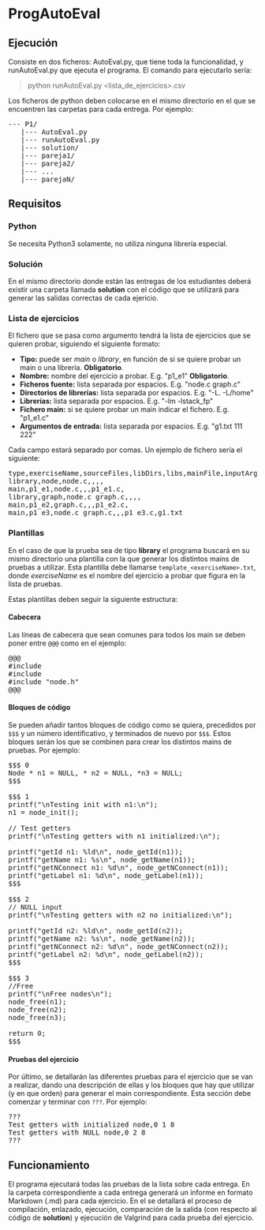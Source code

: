 # ProgAutoEval

## Ejecución

Consiste en dos ficheros: AutoEval.py, que tiene toda la funcionalidad, y runAutoEval.py que ejecuta el programa. El comando para ejecutarlo sería:

> python runAutoEval.py <lista_de_ejercicios\>.csv

Los ficheros de python deben colocarse en el mismo directorio en el que se encuentren las carpetas para cada entrega. Por ejemplo:

<pre>
--- P1/
   |--- AutoEval.py
   |--- runAutoEval.py
   |--- solution/
   |--- pareja1/
   |--- pareja2/
   |--- ...
   |--- parejaN/
</pre>

## Requisitos

### Python
Se necesita Python3 solamente, no utiliza ninguna librería especial.

### Solución
En el mismo directorio donde están las entregas de los estudiantes deberá existir una carpeta llamada **solution** con el código que se utilizará para generar las salidas correctas de cada ejericio.

### Lista de ejercicios

El fichero que se pasa como argumento tendrá la lista de ejercicios que se quieren probar, siguiendo el siguiente formato:

- **Tipo:** puede ser *main* o *library*, en función de si se quiere probar un main o una librería. **Obligatorio**.
- **Nombre:** nombre del ejercicio a probar. E.g. "p1_e1" **Obligatorio**.
- **Ficheros fuente:** lista separada por espacios. E.g. "node.c graph.c"
- **Directorios de librerías:** lista separada por espacios. E.g. "-L. -L/home"
- **Librerías:** lista separada por espacios. E.g. "-lm -lstack_fp"
- **Fichero main:** si se quiere probar un main indicar el fichero. E.g. "p1_e1.c"
- **Argumentos de entrada:** lista separada por espacios. E.g. "g1.txt 111 222"

Cada campo estará separado por comas. Un ejemplo de fichero sería el siguiente:
<pre>
type,exerciseName,sourceFiles,libDirs,libs,mainFile,inputArguments
library,node,node.c,,,,
main,p1_e1,node.c,,,p1_e1.c,
library,graph,node.c graph.c,,,,
main,p1_e2,graph.c,,,p1_e2.c,
main,p1_e3,node.c graph.c,,,p1_e3.c,g1.txt
</pre>


### Plantillas
En el caso de que la prueba sea de tipo **library** el programa buscará en su mismo directorio una plantilla con la que generar los distintos mains de pruebas a utilizar. Esta plantilla debe llamarse `template_<exerciseName>.txt`, donde *exerciseName* es el nombre del ejercicio a probar que figura en la lista de pruebas.

Estas plantillas deben seguir la siguiente estructura:

#### Cabecera
Las líneas de cabecera que sean comunes para todos los main se deben poner entre `@@@` como en el ejemplo:
<pre>
@@@
#include <stdio.h>
#include <stdlib.h>
#include "node.h"
@@@
</pre>

#### Bloques de código
Se pueden añadir tantos bloques de código como se quiera, precedidos por `$$$` y un número identificativo, y terminados de nuevo por `$$$`. Estos bloques serán los que se combinen para crear los distintos mains de pruebas. Por ejemplo:

<pre>
$$$ 0
Node * n1 = NULL, * n2 = NULL, *n3 = NULL;
$$$

$$$ 1
printf("\nTesting init with n1:\n");
n1 = node_init();

// Test getters
printf("\nTesting getters with n1 initialized:\n");

printf("getId n1: %ld\n", node_getId(n1));
printf("getName n1: %s\n", node_getName(n1));
printf("getNConnect n1: %d\n", node_getNConnect(n1));
printf("getLabel n1: %d\n", node_getLabel(n1));
$$$

$$$ 2
// NULL input
printf("\nTesting getters with n2 no initialized:\n");

printf("getId n2: %ld\n", node_getId(n2));
printf("getName n2: %s\n", node_getName(n2));
printf("getNConnect n2: %d\n", node_getNConnect(n2));
printf("getLabel n2: %d\n", node_getLabel(n2));
$$$

$$$ 3
//Free
printf("\nFree nodes\n");
node_free(n1);
node_free(n2);
node_free(n3);

return 0;
$$$
</pre>



#### Pruebas del ejercicio
Por último, se detallarán las diferentes pruebas para el ejercicio que se van a realizar, dando una descripción de ellas y los bloques que hay que utilizar (y en que orden) para generar el main correspondiente. Esta sección debe comenzar y terminar con `???`. Por ejemplo:

<pre>
???
Test getters with initialized node,0 1 8
Test getters with NULL node,0 2 8
???
</pre>


## Funcionamiento
El programa ejecutará todas las pruebas de la lista sobre cada entrega. En la carpeta correspondiente a cada entrega generará un informe en formato Markdown (.md) para cada ejercicio. En el se detallará el proceso de compilación, enlazado, ejecución, comparación de la salida (con respecto al código de **solution**) y ejecución de Valgrind para cada prueba del ejercicio.